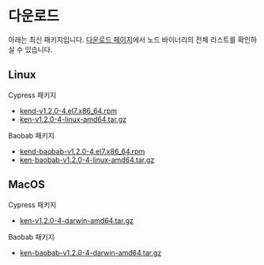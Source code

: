 # 다운로드<a id="download"></a>

아래는 최신 패키지입니다. [다운로드 페이지](../../download/README.md)에서 노드 바이너리의 전체 리스트를 확인하실 수 있습니다.

## Linux <a id="linux"></a>

Cypress 패키지
- [kend-v1.2.0-4.el7.x86_64.rpm](http://packages.klaytn.net/klaytn/v1.2.0/kend-v1.2.0-4.el7.x86_64.rpm)
- [ken-v1.2.0-4-linux-amd64.tar.gz](http://packages.klaytn.net/klaytn/v1.2.0/ken-v1.2.0-4-linux-amd64.tar.gz)

Baobab 패키지
- [kend-baobab-v1.2.0-4.el7.x86_64.rpm](http://packages.klaytn.net/klaytn/v1.2.0/kend-baobab-v1.2.0-4.el7.x86_64.rpm)
- [ken-baobab-v1.2.0-4-linux-amd64.tar.gz](http://packages.klaytn.net/klaytn/v1.2.0/ken-baobab-v1.2.0-4-linux-amd64.tar.gz)

## MacOS <a id="macos"></a>

Cypress 패키지
- [ken-v1.2.0-4-darwin-amd64.tar.gz](http://packages.klaytn.net/klaytn/v1.2.0/ken-v1.2.0-4-darwin-amd64.tar.gz)

Baobab 패키지
- [ken-baobab-v1.2.0-4-darwin-amd64.tar.gz](http://packages.klaytn.net/klaytn/v1.2.0/ken-baobab-v1.2.0-4-darwin-amd64.tar.gz)



